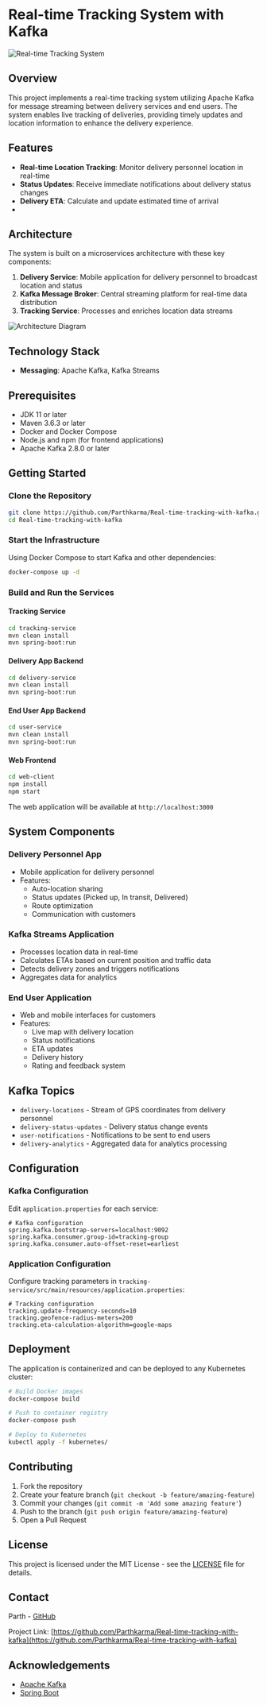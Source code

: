 # Real-time Tracking System with Kafka

![Real-time Tracking System](https://via.placeholder.com/150x150)

## Overview

This project implements a real-time tracking system utilizing Apache Kafka for message streaming between delivery services and end users. The system enables live tracking of deliveries, providing timely updates and location information to enhance the delivery experience.

## Features

- **Real-time Location Tracking**: Monitor delivery personnel location in real-time
- **Status Updates**: Receive immediate notifications about delivery status changes
- **Delivery ETA**: Calculate and update estimated time of arrival
- 
## Architecture

The system is built on a microservices architecture with these key components:

1. **Delivery Service**: Mobile application for delivery personnel to broadcast location and status
2. **Kafka Message Broker**: Central streaming platform for real-time data distribution
3. **Tracking Service**: Processes and enriches location data streams
   
![Architecture Diagram](https://via.placeholder.com/800x400)

## Technology Stack

- **Messaging**: Apache Kafka, Kafka Streams


## Prerequisites

- JDK 11 or later
- Maven 3.6.3 or later
- Docker and Docker Compose
- Node.js and npm (for frontend applications)
- Apache Kafka 2.8.0 or later

## Getting Started

### Clone the Repository

```bash
git clone https://github.com/Parthkarma/Real-time-tracking-with-kafka.git
cd Real-time-tracking-with-kafka
```

### Start the Infrastructure

Using Docker Compose to start Kafka and other dependencies:

```bash
docker-compose up -d
```

### Build and Run the Services

#### Tracking Service

```bash
cd tracking-service
mvn clean install
mvn spring-boot:run
```

#### Delivery App Backend

```bash
cd delivery-service
mvn clean install
mvn spring-boot:run
```

#### End User App Backend

```bash
cd user-service
mvn clean install
mvn spring-boot:run
```

#### Web Frontend

```bash
cd web-client
npm install
npm start
```

The web application will be available at `http://localhost:3000`

## System Components

### Delivery Personnel App

- Mobile application for delivery personnel
- Features:
  - Auto-location sharing
  - Status updates (Picked up, In transit, Delivered)
  - Route optimization
  - Communication with customers

### Kafka Streams Application

- Processes location data in real-time
- Calculates ETAs based on current position and traffic data
- Detects delivery zones and triggers notifications
- Aggregates data for analytics

### End User Application

- Web and mobile interfaces for customers
- Features:
  - Live map with delivery location
  - Status notifications
  - ETA updates
  - Delivery history
  - Rating and feedback system


## Kafka Topics

- `delivery-locations` - Stream of GPS coordinates from delivery personnel
- `delivery-status-updates` - Delivery status change events
- `user-notifications` - Notifications to be sent to end users
- `delivery-analytics` - Aggregated data for analytics processing

## Configuration

### Kafka Configuration

Edit `application.properties` for each service:

```properties
# Kafka configuration
spring.kafka.bootstrap-servers=localhost:9092
spring.kafka.consumer.group-id=tracking-group
spring.kafka.consumer.auto-offset-reset=earliest
```

### Application Configuration

Configure tracking parameters in `tracking-service/src/main/resources/application.properties`:

```properties
# Tracking configuration
tracking.update-frequency-seconds=10
tracking.geofence-radius-meters=200
tracking.eta-calculation-algorithm=google-maps
```

## Deployment

The application is containerized and can be deployed to any Kubernetes cluster:

```bash
# Build Docker images
docker-compose build

# Push to container registry
docker-compose push

# Deploy to Kubernetes
kubectl apply -f kubernetes/
```


## Contributing

1. Fork the repository
2. Create your feature branch (`git checkout -b feature/amazing-feature`)
3. Commit your changes (`git commit -m 'Add some amazing feature'`)
4. Push to the branch (`git push origin feature/amazing-feature`)
5. Open a Pull Request

## License

This project is licensed under the MIT License - see the [LICENSE](LICENSE) file for details.

## Contact

Parth - [GitHub](https://github.com/Parthkarma)

Project Link: [https://github.com/Parthkarma/Real-time-tracking-with-kafka](https://github.com/Parthkarma/Real-time-tracking-with-kafka)

## Acknowledgements

- [Apache Kafka](https://kafka.apache.org/)
- [Spring Boot](https://spring.io/projects/spring-boot)
